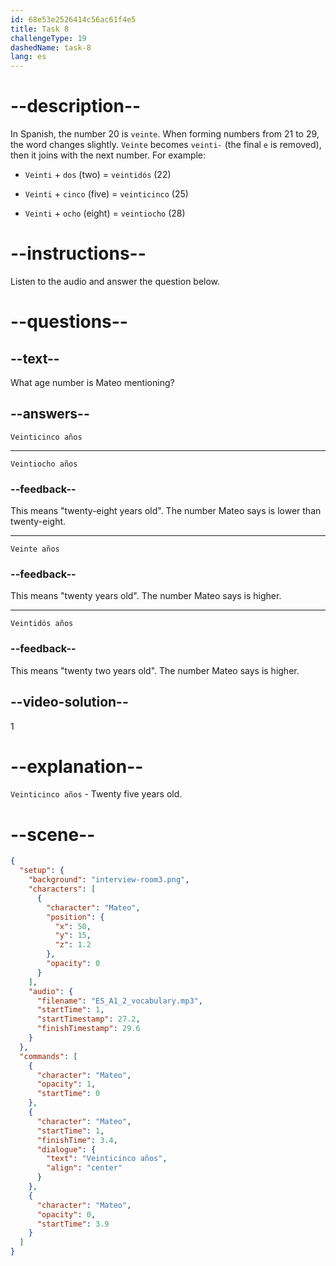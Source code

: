 ```yaml
---
id: 68e53e2526414c56ac61f4e5
title: Task 8
challengeType: 19
dashedName: task-8
lang: es
---
```


<!-- (audio) Mateo:  Veinticinco años. -->

# --description--

In Spanish, the number 20 is `veinte`. When forming numbers from 21 to 29, the word changes slightly. `Veinte` becomes `veinti-` (the final `e` is removed), then it joins with the next number. For example:

- `Veinti` + `dos` (two) = `veintidós` (22)

- `Veinti` + `cinco` (five) = `veinticinco` (25)

- `Veinti` + `ocho` (eight) = `veintiocho` (28)

# --instructions--

Listen to the audio and answer the question below.

# --questions--

## --text--

What age number is Mateo mentioning?

## --answers--

`Veinticinco años`

---

`Veintiocho años`

### --feedback--

This means "twenty-eight years old". The number Mateo says is lower than twenty-eight.

---

`Veinte años`

### --feedback--

This means "twenty years old". The number Mateo says is higher.

---

`Veintidós años`

### --feedback--

This means "twenty two years old". The number Mateo says is higher.

## --video-solution--

1

# --explanation--

`Veinticinco años` - Twenty five years old.

# --scene--

```json
{
  "setup": {
    "background": "interview-room3.png",
    "characters": [
      {
        "character": "Mateo",
        "position": {
          "x": 50,
          "y": 15,
          "z": 1.2
        },
        "opacity": 0
      }
    ],
    "audio": {
      "filename": "ES_A1_2_vocabulary.mp3",
      "startTime": 1,
      "startTimestamp": 27.2,
      "finishTimestamp": 29.6
    }
  },
  "commands": [
    {
      "character": "Mateo",
      "opacity": 1,
      "startTime": 0
    },
    {
      "character": "Mateo",
      "startTime": 1,
      "finishTime": 3.4,
      "dialogue": {
        "text": "Veinticinco años",
        "align": "center"
      }
    },
    {
      "character": "Mateo",
      "opacity": 0,
      "startTime": 3.9
    }
  ]
}
```
